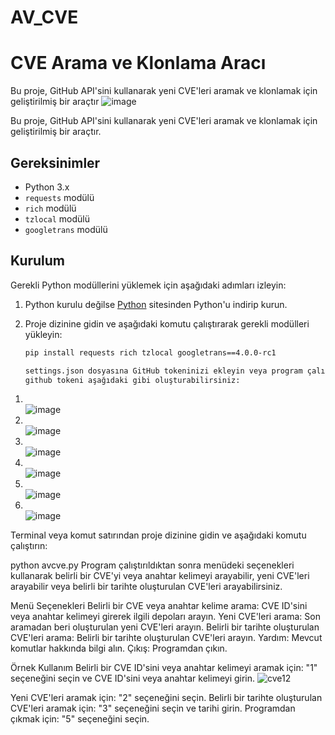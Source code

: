 # AV_CVE
# CVE Arama ve Klonlama Aracı
Bu proje, GitHub API'sini kullanarak yeni CVE'leri aramak ve klonlamak için geliştirilmiş bir araçtır
![image](https://github.com/user-attachments/assets/43377902-660e-437a-8a20-e1dd852f9df6)




Bu proje, GitHub API'sini kullanarak yeni CVE'leri aramak ve klonlamak için geliştirilmiş bir araçtır.

## Gereksinimler

- Python 3.x
- `requests` modülü
- `rich` modülü
- `tzlocal` modülü
- `googletrans` modülü

## Kurulum

Gerekli Python modüllerini yüklemek için aşağıdaki adımları izleyin:

1. Python kurulu değilse [Python](https://www.python.org/downloads/) sitesinden Python'u indirip kurun.
2. Proje dizinine gidin ve aşağıdaki komutu çalıştırarak gerekli modülleri yükleyin:

   ```bash
   pip install requests rich tzlocal googletrans==4.0.0-rc1

   settings.json dosyasına GitHub tokeninizi ekleyin veya program çalışırken tokeni girin.
   github tokeni aşağıdaki gibi oluşturabilirsiniz:
1) <br>![image](https://github.com/user-attachments/assets/5474e9b7-31fb-4df7-8a1e-745ba8962622) 
2) <br>![image](https://github.com/user-attachments/assets/f762c2d8-b825-4cde-8164-dafc32c63b71) 
3) <br>![image](https://github.com/user-attachments/assets/f5f08b2d-89f3-4026-85ad-18502f88ea1d) 
4) <br>![image](https://github.com/user-attachments/assets/1963b6cc-9e6d-4ecf-93cb-68afc69255d9) 
5) <br>![image](https://github.com/user-attachments/assets/e6399366-23d7-43a2-8619-8118e0af6b4e) 
6) <br>![image](https://github.com/user-attachments/assets/a7cd1608-8597-4265-9f05-309f5805c6e1)




Terminal veya komut satırından proje dizinine gidin ve aşağıdaki komutu çalıştırın:


python avcve.py
Program çalıştırıldıktan sonra menüdeki seçenekleri kullanarak belirli bir CVE'yi veya anahtar kelimeyi arayabilir, yeni CVE'leri arayabilir veya belirli bir tarihte oluşturulan CVE'leri arayabilirsiniz.

Menü Seçenekleri
Belirli bir CVE veya anahtar kelime arama: CVE ID'sini veya anahtar kelimeyi girerek ilgili depoları arayın.
Yeni CVE'leri arama: Son aramadan beri oluşturulan yeni CVE'leri arayın.
Belirli bir tarihte oluşturulan CVE'leri arama: Belirli bir tarihte oluşturulan CVE'leri arayın.
Yardım: Mevcut komutlar hakkında bilgi alın.
Çıkış: Programdan çıkın.

Örnek Kullanım
Belirli bir CVE ID'sini veya anahtar kelimeyi aramak için: "1" seçeneğini seçin ve CVE ID'sini veya anahtar kelimeyi girin.
![cve12](https://github.com/user-attachments/assets/00c7b391-2c04-474b-b937-950df46e4a51)

Yeni CVE'leri aramak için: "2" seçeneğini seçin.
Belirli bir tarihte oluşturulan CVE'leri aramak için: "3" seçeneğini seçin ve tarihi girin.
Programdan çıkmak için: "5" seçeneğini seçin.

